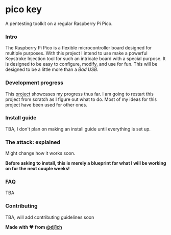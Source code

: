 # pico key
A pentesting toolkit on a regular Raspberry Pi Pico.

### Intro
The Raspberry Pi Pico is a flexible microcontroller board designed for multiple purposes. With this project I intend to use make a powerful Keystroke Injection tool for such an intricate board with a special purpose. It is designed to be easy to configure, modify, and use for fun. This will be designed to be a little more than a *Bad USB*.

### Development progress
This [project](https://github.com/users/dj1ch/projects/3) showcases my progress thus far. I am going to restart this project from scratch as I figure out what to do. Most of my ideas for this project have been used for other ones. 

### Install guide
TBA, I don't plan on making an install guide until everything is set up. 

### The attack: explained
Might change how it works soon.

**Before asking to install, this is merely a blueprint for what I will be working on for the next couple weeks!**

### FAQ
TBA 

### Contributing
TBA, will add contributing guidelines soon

**Made with :heart: from [@dj1ch](https://github.com/dj1ch)**
